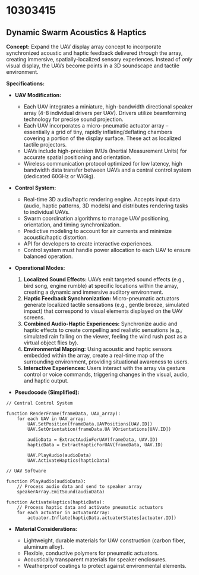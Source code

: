 # 10303415

## Dynamic Swarm Acoustics & Haptics

**Concept:** Expand the UAV display array concept to incorporate synchronized acoustic and haptic feedback delivered *through* the array, creating immersive, spatially-localized sensory experiences.  Instead of *only* visual display, the UAVs become points in a 3D soundscape and tactile environment.

**Specifications:**

*   **UAV Modification:**
    *   Each UAV integrates a miniature, high-bandwidth directional speaker array (4-8 individual drivers per UAV). Drivers utilize beamforming technology for precise sound projection.
    *   Each UAV incorporates a micro-pneumatic actuator array – essentially a grid of tiny, rapidly inflating/deflating chambers covering a portion of the display surface. These act as localized tactile projectors.
    *   UAVs include high-precision IMUs (Inertial Measurement Units) for accurate spatial positioning and orientation.
    *   Wireless communication protocol optimized for low latency, high bandwidth data transfer between UAVs and a central control system (dedicated 60GHz or WiGig).

*   **Control System:**
    *   Real-time 3D audio/haptic rendering engine.  Accepts input data (audio, haptic patterns, 3D models) and distributes rendering tasks to individual UAVs.
    *   Swarm coordination algorithms to manage UAV positioning, orientation, and timing synchronization.
    *   Predictive modeling to account for air currents and minimize acoustic/haptic distortion.
    *   API for developers to create interactive experiences.
    *   Control system must handle power allocation to each UAV to ensure balanced operation.

*   **Operational Modes:**

    1.  **Localized Sound Effects:** UAVs emit targeted sound effects (e.g., bird song, engine rumble) at specific locations within the array, creating a dynamic and immersive auditory environment.
    2.  **Haptic Feedback Synchronization:**  Micro-pneumatic actuators generate localized tactile sensations (e.g., gentle breeze, simulated impact) that correspond to visual elements displayed on the UAV screens.
    3.  **Combined Audio-Haptic Experiences:**  Synchronize audio and haptic effects to create compelling and realistic sensations (e.g., simulated rain falling on the viewer, feeling the wind rush past as a virtual object flies by).
    4.  **Environmental Mapping:**  Using acoustic and haptic sensors embedded within the array, create a real-time map of the surrounding environment, providing situational awareness to users.
    5.  **Interactive Experiences:** Users interact with the array via gesture control or voice commands, triggering changes in the visual, audio, and haptic output.

*   **Pseudocode (Simplified):**

```
// Central Control System

function RenderFrame(frameData, UAV_array):
    for each UAV in UAV_array:
        UAV.SetPosition(frameData.UAVPositions[UAV.ID])
        UAV.SetOrientation(frameData.UA VOrientations[UAV.ID])

        audioData = ExtractAudioForUAV(frameData, UAV.ID)
        hapticData = ExtractHapticForUAV(frameData, UAV.ID)

        UAV.PlayAudio(audioData)
        UAV.ActivateHaptics(hapticData)
```

```
// UAV Software

function PlayAudio(audioData):
    // Process audio data and send to speaker array
    speakerArray.EmitSound(audioData)

function ActivateHaptics(hapticData):
    // Process haptic data and activate pneumatic actuators
    for each actuator in actuatorArray:
        actuator.Inflate(hapticData.actuatorStates[actuator.ID])
```

*   **Material Considerations:**

    *   Lightweight, durable materials for UAV construction (carbon fiber, aluminum alloy).
    *   Flexible, conductive polymers for pneumatic actuators.
    *   Acoustically transparent materials for speaker enclosures.
    *   Weatherproof coatings to protect against environmental elements.